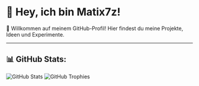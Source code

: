 # 👋 Hey, ich bin Matix7z!

🚀 Willkommen auf meinem GitHub-Profil! Hier findest du meine Projekte, Ideen und Experimente. 

---

## 📊 GitHub Stats:
![GitHub Stats](https://github-readme-stats.vercel.app/api?username=Matix7z&show_icons=true&theme=radical)
![GitHub Trophies](https://github-profile-trophy.vercel.app/?username=Matix7z&theme=radical)



